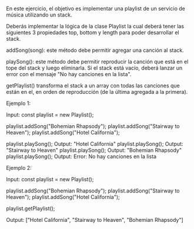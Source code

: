 En este ejercicio, el objetivo es implementar una playlist de un servicio de música utilizando un stack.

Deberás implementar la lógica de la clase Playlist la cual deberá tener las siguientes 3 propiedades top, bottom y length para poder desarrollar el stack.

addSong(song): este método debe permitir agregar una canción al stack.

playSong(): este método debe permitir reproducir la canción que está en el tope del stack y luego eliminarla. Si el stack está vacío, deberá lanzar un error con el mensaje "No hay canciones en la lista".

getPlaylist() transforma el stack a un array con todas las canciones que están en el, en orden de reproducción (de la última agregada a la primera).

Ejemplo 1:

Input:
const playlist = new Playlist();

playlist.addSong("Bohemian Rhapsody");
playlist.addSong("Stairway to Heaven");
playlist.addSong("Hotel California");

playlist.playSong();
Output: "Hotel California"
playlist.playSong();
Output: "Stairway to Heaven"
playlist.playSong();
Output: "Bohemian Rhapsody"
playlist.playSong();
Output: Error: No hay canciones en la lista

Ejemplo 2:


Input:
const playlist = new Playlist();

playlist.addSong("Bohemian Rhapsody");
playlist.addSong("Stairway to Heaven");
playlist.addSong("Hotel California");

playlist.getPlaylist();

Output: ["Hotel California", "Stairway to Heaven", "Bohemian Rhapsody"]
